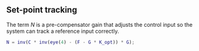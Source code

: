 ## Set-point tracking
The term $N$ is a pre-compensator gain that adjusts the control input so the system can track a reference input correctly.
``` matlab
N = inv(C * inv(eye(4) - (F - G * K_opt)) * G);
```
